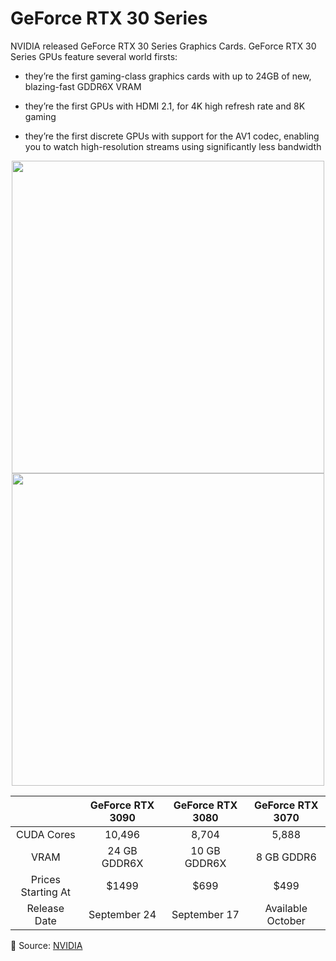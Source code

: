 # GeForce RTX 30 Series

NVIDIA released GeForce RTX 30 Series Graphics Cards. GeForce RTX 30 Series GPUs feature several world firsts: 

- they’re the first gaming-class graphics cards with up to 24GB of new, blazing-fast GDDR6X VRAM

- they’re the first GPUs with HDMI 2.1, for 4K high refresh rate and 8K gaming

- they’re the first discrete GPUs with support for the AV1 codec, enabling you to watch high-resolution streams using significantly less bandwidth

[<p align="center"> <img src="https://github.com/Machine-Learning-Tokyo/AI-ML-Newsletter/blob/master/images/GeForce-RTX-30-Series.jpg" width="500" /> <img src="https://github.com/Machine-Learning-Tokyo/AI-ML-Newsletter/blob/master/images/nvidia-rtx-30series-specs.png" width="500" /> </p>](https://www.nvidia.com/en-us/geforce/news/introducing-rtx-30-series-graphics-cards/)





<center> 
  
|                    | GeForce RTX 3090 | GeForce RTX 3080 | GeForce RTX 3070 | 
| :-------------:    |:-------------:   | :-----:          | :----:           |
| CUDA Cores         | 10,496           | 8,704            | 5,888            |
| VRAM               | 24 GB GDDR6X     | 10 GB GDDR6X     | 8 GB GDDR6       |
| Prices Starting At | $1499            | $699             | $499             |
| Release Date       | September 24     | September 17     | Available October|

</center>



📌 Source: [NVIDIA](https://www.nvidia.com/en-us/geforce/news/introducing-rtx-30-series-graphics-cards/)

